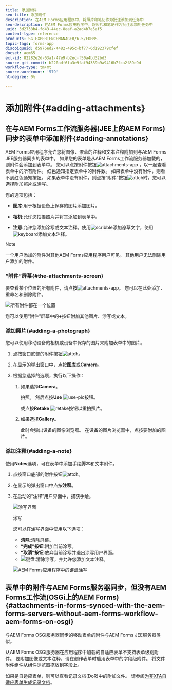```yaml
---
title: 添加附件
seo-title: 添加附件
description: 在AEM Forms应用程序中，将照片和笔记作为批注添加到任务中
seo-description: 在AEM Forms应用程序中，将照片和笔记作为批注添加到任务中
uuid: 3d2738b4-fd43-44ec-8eaf-a2ad4b7e5af5
content-type: reference
products: SG_EXPERIENCEMANAGER/6.5/FORMS
topic-tags: forms-app
discoiquuid: d5976ed2-4482-495c-bf77-6d192379cfef
docset: aem65
exl-id: 82282e2d-63a1-47e9-b2ec-f50a4bd32bd3
source-git-commit: b220adf6fa3e9faf94389b9a9416b7fca2f89d9d
workflow-type: tm+mt
source-wordcount: '579'
ht-degree: 0%

---
```


# 添加附件{#adding-attachments}

## 在与AEM Forms工作流服务器(JEE上的AEM Forms)同步的表单中添加附件{#adding-annotations}

AEM Forms应用程序允许您将图像、潦草的注释和文本注释附加到与AEM Forms JEE服务器同步的表单中。 如果您的表单是从AEM Forms工作流服务器加载的，则附件会添加到表单中。 您可以点按附件按钮![attachments-app](assets/attachments-app.png) ，以一起查看表单中的所有附件。 红色通知指定表单中的附件数。 如果表单中没有附件，则看不到红色通知按钮。 如果表单中没有附件，则点按“附件”按钮![attch](assets/attch.png)时，您可以选择附加照片或涂写。

您的选项包括：

* **图库**:用于根据设备上保存的图片添加图片。

* **相机**:允许您拍摄照片并将其添加到表单中。

* **注意**:允许您添加涂写或文本注释。使用![scribble](assets/scribble.png)添加潦草文字，使用![keyboard](assets/keyboard.png)添加文本注释。

>[!NOTE]
>
>一个用户添加的附件对其他AEM Forms应用程序用户可见。 其他用户无法删除用户添加的附件。


### “附件”屏幕{#the-attachments-screen}

要查看某个位置的所有附件，请点按![attachments-app](assets/attachments-app.png)。 您可以在此处添加、重命名和删除附件。

![所有附件都在一个位置](assets/attachments-screen.png)

您可以使用“附件”屏幕中的&#x200B;**+**&#x200B;按钮附加其他图片、涂写或文本。

### 添加照片{#adding-a-photograph}

您可以使用移动设备的相机或设备中保存的图片来附加表单中的图片。

1. 点按窗口底部的附件按钮![attch](assets/attch.png)。
1. 在显示的弹出窗口中，点按&#x200B;**图库**&#x200B;或&#x200B;**Camera**。
1. 根据您选择的选项，执行以下操作：

   1. 如果选择&#x200B;**Camera**。

      拍照。 然后点按&#x200B;**Use** ![use-pic](assets/use-pic.png)按钮。

      或点按&#x200B;**Retake** ![retake](assets/retake.png)按钮以重拍照片。

   1. 如果选择&#x200B;**Gallery**。

      此时会弹出设备的图像浏览器。 在设备的图片浏览器中，点按要附加的图片。

### 添加注释{#adding-a-note}

使用&#x200B;**Notes**&#x200B;选项，可在表单中添加手绘脚本和文本附件。

1. 点按窗口底部的附件按钮![attch](assets/attch.png)。
1. 在显示的弹出窗口中点按&#x200B;**注释**。
1. 在启动的“注释”用户界面中，捕获手绘。

   ![涂写界面](assets/scribble-ui.png)

   涂写

   您可以在涂写界面中使用以下选项：

   * **清除**:清除屏幕。
   * **“完成”按钮**:附加当前涂写。
   * **“取消”按钮**:放弃当前涂写并退出涂写用户界面。
   * ![键盘](assets/keyboard.png):清除涂写，并允许您添加文本注释。

   ![AEM Forms应用程序中的键盘涂写](assets/keyboard-inapp.png)

## 表单中的附件与AEM Forms服务器同步，但没有AEM Forms工作流(OSGi上的AEM Forms){#attachments-in-forms-synced-with-the-aem-forms-servers-without-aem-forms-workflow-aem-forms-on-osgi}

与AEM Forms OSGi服务器同步的移动表单的附件与AEM Forms JEE服务器类似。

从AEM Forms OSGi服务器在应用程序中加载的自适应表单不支持表单级别附件。 要附加图像或文本注释，请在创作表单时启用表单中的字段级附件。 将文件附件组件从组件浏览器拖放到字段上。

如果是自适应表单，则可以查看记录文档(DoR)中的附加文件。 请参阅[为非XFA自适应表单生成记录文档](../../forms/using/generate-document-of-record-for-non-xfa-based-adaptive-forms.md)。
